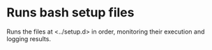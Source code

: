 # Runs bash setup files
Runs the files at <../setup.d> in order, monitoring their execution and logging results.
